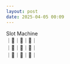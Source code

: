 ```yaml
---
layout: post
date: 2025-04-05 00:09
---
```


Slot Machine<br />
｜🤡｜🍇｜💎｜<br />
｜🍇｜🍒｜🍇｜<br />
｜💎｜💎｜🤡｜<br />

